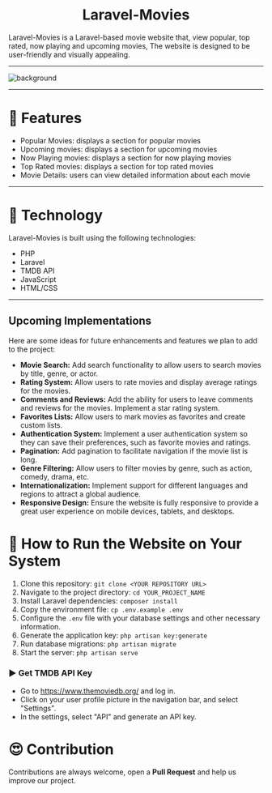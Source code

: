 <h1 align="center">Laravel-Movies</h1>
Laravel-Movies is a Laravel-based movie website that, view popular, top rated, now playing and upcoming movies, The website is designed to be user-friendly and visually appealing.
<hr/>

![background](https://imgur.com/a/V0NqapX)

<hr/>

# 🍿 Features 

- Popular Movies: displays a section for popular movies
- Upcoming movies: displays a section for upcoming movies
- Now Playing movies: displays a section for now playing movies
- Top Rated movies: displays a section for top rated movies
- Movie Details: users can view detailed information about each movie
<hr/>

# 🍿 Technology

Laravel-Movies is built using the following technologies:

- PHP
- Laravel
- TMDB API
- JavaScript
- HTML/CSS

<hr/>

## Upcoming Implementations

Here are some ideas for future enhancements and features we plan to add to the project:

- **Movie Search:** Add search functionality to allow users to search movies by title, genre, or actor.
- **Rating System:** Allow users to rate movies and display average ratings for the movies.
- **Comments and Reviews:** Add the ability for users to leave comments and reviews for the movies. Implement a star rating system.
- **Favorites Lists:** Allow users to mark movies as favorites and create custom lists.
- **Authentication System:** Implement a user authentication system so they can save their preferences, such as favorite movies and ratings.
- **Pagination:** Add pagination to facilitate navigation if the movie list is long.
- **Genre Filtering:** Allow users to filter movies by genre, such as action, comedy, drama, etc.
- **Internationalization:** Implement support for different languages and regions to attract a global audience.
- **Responsive Design:** Ensure the website is fully responsive to provide a great user experience on mobile devices, tablets, and desktops.


# 🍿 How to Run the Website on Your System

1. Clone this repository: `git clone <YOUR REPOSITORY URL>`
2. Navigate to the project directory: `cd YOUR_PROJECT_NAME`
3. Install Laravel dependencies: `composer install`
4. Copy the environment file: `cp .env.example .env`
5. Configure the `.env` file with your database settings and other necessary information.
6. Generate the application key: `php artisan key:generate`
7. Run database migrations: `php artisan migrate`
8. Start the server: `php artisan serve`

### ▶️ Get TMDB API Key 

- Go to https://www.themoviedb.org/ and log in.
- Click on your user profile picture in the navigation bar, and select "Settings".
- In the settings, select "API" and generate an API key.

# 😍 Contribution
Contributions are always welcome, open a **Pull Request** and help us improve our project.